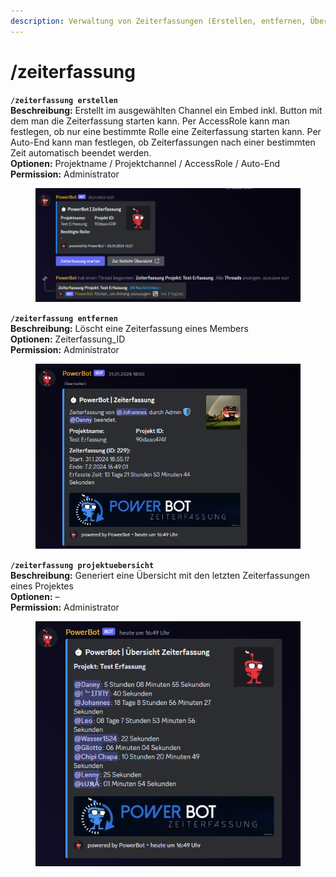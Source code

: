 ```yaml
---
description: Verwaltung von Zeiterfassungen (Erstellen, entfernen, Übersicht generieren)
---
```


# /zeiterfassung

**`/zeiterfassung erstellen`**\
**Beschreibung:** Erstellt im ausgewählten Channel ein Embed inkl. Button mit dem man die Zeiterfassung starten kann. Per AccessRole kann man festlegen, ob nur eine bestimmte Rolle eine Zeiterfassung starten kann. Per Auto-End kann man festlegen, ob Zeiterfassungen nach einer bestimmten Zeit automatisch beendet werden.\
**Optionen:** Projektname / Projektchannel / AccessRole / Auto-End\
**Permission:** Administrator

<div align="left">

<figure><img src="../../.gitbook/assets/image (4) (1).png" alt=""><figcaption></figcaption></figure>

</div>

**`/zeiterfassung entfernen`**\
**Beschreibung:** Löscht eine Zeiterfassung eines Members\
**Optionen:** Zeiterfassung\_ID\
**Permission:** Administrator

<div align="left">

<figure><img src="../../.gitbook/assets/image (5) (1).png" alt=""><figcaption></figcaption></figure>

</div>

**`/zeiterfassung projektuebersicht`**\
**Beschreibung:** Generiert eine Übersicht mit den letzten Zeiterfassungen eines Projektes\
**Optionen:** –\
**Permission:** Administrator

<div align="left">

<figure><img src="../../.gitbook/assets/image (6) (1).png" alt=""><figcaption></figcaption></figure>

</div>
